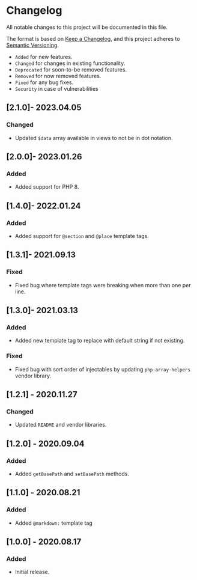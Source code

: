 # Changelog

All notable changes to this project will be documented in this file.

The format is based on [Keep a Changelog](https://keepachangelog.com/en/1.0.0/),
and this project adheres to [Semantic Versioning](https://semver.org/spec/v2.0.0.html).

- `Added` for new features.
- `Changed` for changes in existing functionality.
- `Deprecated` for soon-to-be removed features.
- `Removed` for now removed features.
- `Fixed` for any bug fixes.
- `Security` in case of vulnerabilities

## [2.1.0]- 2023.04.05

### Changed

- Updated `$data` array available in views to not be in dot notation.

## [2.0.0]- 2023.01.26

### Added

- Added support for PHP 8.

## [1.4.0]- 2022.01.24

### Added

- Added support for `@section` and `@place` template tags.

## [1.3.1]- 2021.09.13

### Fixed

- Fixed bug where template tags were breaking when more than one per line.

## [1.3.0]- 2021.03.13

### Added

- Added new template tag to replace with default string if not existing.

### Fixed

- Fixed bug with sort order of injectables by updating `php-array-helpers` vendor library.

## [1.2.1] - 2020.11.27

### Changed

- Updated `README` and vendor libraries.

## [1.2.0] - 2020.09.04

### Added

- Added `getBasePath` and `setBasePath` methods.

## [1.1.0] - 2020.08.21

### Added

- Added `@markdown:` template tag

## [1.0.0] - 2020.08.17

### Added

- Initial release.